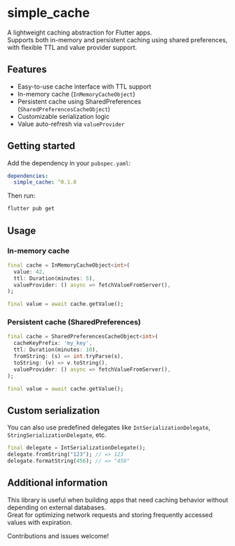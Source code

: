 # simple_cache

A lightweight caching abstraction for Flutter apps.  
Supports both in-memory and persistent caching using shared preferences, with flexible TTL and value provider support.

## Features

- Easy-to-use cache interface with TTL support
- In-memory cache (`InMemoryCacheObject`)
- Persistent cache using SharedPreferences (`SharedPreferencesCacheObject`)
- Customizable serialization logic
- Value auto-refresh via `valueProvider`

## Getting started

Add the dependency in your `pubspec.yaml`:

```yaml
dependencies:
  simple_cache: ^0.1.0
```

Then run:

```bash
flutter pub get
```

## Usage

### In-memory cache

```dart
final cache = InMemoryCacheObject<int>(
  value: 42,
  ttl: Duration(minutes: 5),
  valueProvider: () async => fetchValueFromServer(),
);

final value = await cache.getValue();
```

### Persistent cache (SharedPreferences)

```dart
final cache = SharedPreferencesCacheObject<int>(
  cacheKeyPrefix: 'my_key',
  ttl: Duration(minutes: 10),
  fromString: (s) => int.tryParse(s),
  toString: (v) => v.toString(),
  valueProvider: () async => fetchValueFromServer(),
);

final value = await cache.getValue();
```

## Custom serialization

You can also use predefined delegates like `IntSerializationDelegate`, `StringSerializationDelegate`, etc.

```dart
final delegate = IntSerializationDelegate();
delegate.fromString("123"); // => 123
delegate.formatString(456); // => "456"
```

## Additional information

This library is useful when building apps that need caching behavior without depending on external databases.  
Great for optimizing network requests and storing frequently accessed values with expiration.

Contributions and issues welcome!
